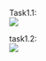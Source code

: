 Task1.1:  
![](https://i.ibb.co/qgXgnrx/taks1-1.png)

task1.2:  
![](https://i.ibb.co/hY7Qy8R/task1-2.png)